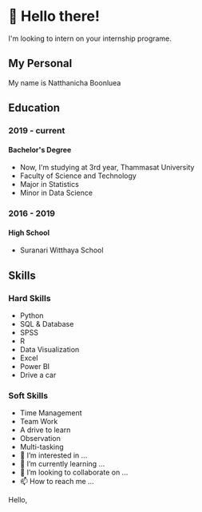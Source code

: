 # 👋 Hello there! 
I'm looking to intern on your internship programe.
## My Personal
My name is Natthanicha Boonluea
## Education
### 2019 - current
#### Bachelor's Degree
- Now, I'm studying at 3rd year, Thammasat University
- Faculty of Science and Technology
 - Major in Statistics
 - Minor in Data Science
 ### 2016 - 2019
 #### High School
- Suranari Witthaya School
## Skills
### Hard Skills
- Python 
- SQL & Database
- SPSS
- R
- Data Visualization
- Excel
- Power BI
- Drive a car
### Soft  Skills
- Time Management
- Team Work
- A drive to learn
- Observation
- Multi-tasking
- 👀 I’m interested in ...
- 🌱 I’m currently learning ...
- 💞️ I’m looking to collaborate on ...
- 📫 How to reach me ...

<!---
NatthanichaBoonluea/NatthanichaBoonluea is a ✨ special ✨ repository because its `README.md` (this file) appears on your GitHub profile.
You can click the Preview link to take a look at your changes.
--->
Hello, 
